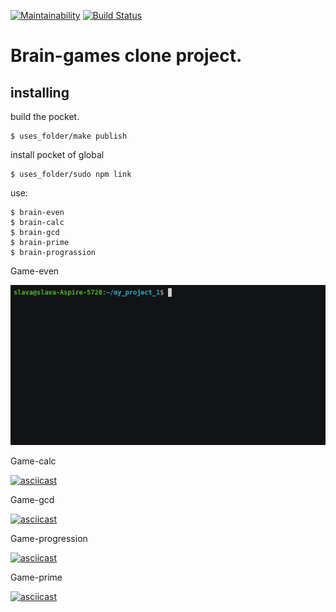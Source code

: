[![Maintainability](https://api.codeclimate.com/v1/badges/bf47194235807c007714/maintainability)](https://codeclimate.com/github/Viacheslav80/backend-project-lvl1/maintainability)
[![Build Status](https://travis-ci.org/Viacheslav80/backend-project-lvl1.svg?branch=master)](https://travis-ci.org/Viacheslav80/backend-project-lvl1)

# Brain-games clone project.

## installing
 
build the pocket.

```
$ uses_folder/make publish 
```
install pocket of global

```
$ uses_folder/sudo npm link
```

use:

```
$ brain-even
$ brain-calc
$ brain-gcd
$ brain-prime
$ brain-prograssion
```

Game-even

![](even.gif)

Game-calc

[![asciicast](https://asciinema.org/a/ebJYR66hU6MQk8PXKR6t59bnn.svg)](https://asciinema.org/a/ebJYR66hU6MQk8PXKR6t59bnn)

Game-gcd

[![asciicast](https://asciinema.org/a/zzyUOLUyBduOe8vmOJbbFqyoX.svg)](https://asciinema.org/a/zzyUOLUyBduOe8vmOJbbFqyoX)

Game-progression

[![asciicast](https://asciinema.org/a/f4v6uENOKuxlJQw0hkcijMkfb.svg)](https://asciinema.org/a/f4v6uENOKuxlJQw0hkcijMkfb)

Game-prime

[![asciicast](https://asciinema.org/a/YeNYT2pzdBq527r02X1sUbwHG.svg)](https://asciinema.org/a/YeNYT2pzdBq527r02X1sUbwHG)
